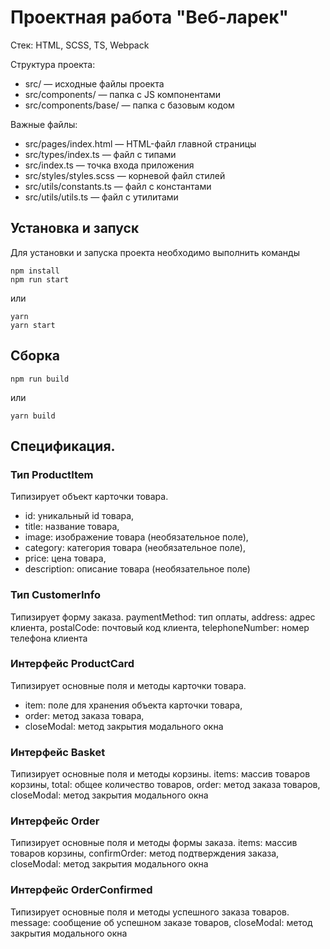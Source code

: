 # Проектная работа "Веб-ларек"

Стек: HTML, SCSS, TS, Webpack

Структура проекта:
- src/ — исходные файлы проекта
- src/components/ — папка с JS компонентами
- src/components/base/ — папка с базовым кодом

Важные файлы:
- src/pages/index.html — HTML-файл главной страницы
- src/types/index.ts — файл с типами
- src/index.ts — точка входа приложения
- src/styles/styles.scss — корневой файл стилей
- src/utils/constants.ts — файл с константами
- src/utils/utils.ts — файл с утилитами

## Установка и запуск
Для установки и запуска проекта необходимо выполнить команды

```
npm install
npm run start
```

или

```
yarn
yarn start
```
## Сборка

```
npm run build
```

или

```
yarn build
```

## Спецификация.

### Тип ProductItem
Типизирует объект карточки товара.
- id: уникальный id товара,
- title: название товара,
- image: изображение товара (необязательное поле),
- category: категория товара (необязательное поле),
- price: цена товара,
- description: описание товара (необязательное поле)

### Тип CustomerInfo
Типизирует форму заказа.
paymentMethod: тип оплаты,
address: адрес клиента,
postalCode: почтовый код клиента,
telephoneNumber: номер телефона клиента

### Интерфейс ProductCard
Типизирует основные поля и методы карточки товара.
- item: поле для хранения объекта карточки товара,
- order: метод заказа товара,
- closeModal: метод закрытия модального окна

### Интерфейс Basket
Типизирует основные поля и методы корзины.
items: массив товаров корзины,
total: общее количество товаров,
order: метод заказа товаров,
closeModal: метод закрытия модального окна

### Интерфейс Order
Типизирует основные поля и методы формы заказа.
items: массив товаров корзины,
confirmOrder: метод подтверждения заказа,
closeModal: метод закрытия модального окна

### Интерфейс OrderConfirmed
Типизирует основные поля и методы успешного заказа товаров.
message: сообщение об успешном заказе товаров,
closeModal: метод закрытия модального окна